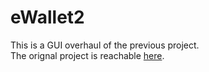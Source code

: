 # eWallet2
This is a GUI overhaul of the previous project.<br>
The orignal project is reachable <a href='https://github.com/DevoGHub/eWallet-Applet'>here</a>.

